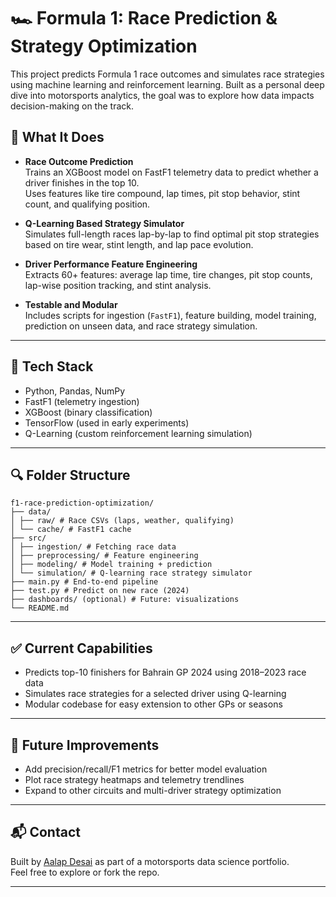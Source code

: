 # 🏎️ Formula 1: Race Prediction & Strategy Optimization

This project predicts Formula 1 race outcomes and simulates race strategies using machine learning and reinforcement learning. Built as a personal deep dive into motorsports analytics, the goal was to explore how data impacts decision-making on the track.

## 📌 What It Does

- **Race Outcome Prediction**  
  Trains an XGBoost model on FastF1 telemetry data to predict whether a driver finishes in the top 10.  
  Uses features like tire compound, lap times, pit stop behavior, stint count, and qualifying position.

- **Q-Learning Based Strategy Simulator**  
  Simulates full-length races lap-by-lap to find optimal pit stop strategies based on tire wear, stint length, and lap pace evolution.

- **Driver Performance Feature Engineering**  
  Extracts 60+ features: average lap time, tire changes, pit stop counts, lap-wise position tracking, and stint analysis.

- **Testable and Modular**  
  Includes scripts for ingestion (`FastF1`), feature building, model training, prediction on unseen data, and race strategy simulation.

---

## 🧠 Tech Stack

- Python, Pandas, NumPy
- FastF1 (telemetry ingestion)
- XGBoost (binary classification)
- TensorFlow (used in early experiments)
- Q-Learning (custom reinforcement learning simulation)

---

## 🔍 Folder Structure

```
f1-race-prediction-optimization/
├── data/
│ ├── raw/ # Race CSVs (laps, weather, qualifying)
│ └── cache/ # FastF1 cache
├── src/
│ ├── ingestion/ # Fetching race data
│ ├── preprocessing/ # Feature engineering
│ ├── modeling/ # Model training + prediction
│ └── simulation/ # Q-learning race strategy simulator
├── main.py # End-to-end pipeline
├── test.py # Predict on new race (2024)
├── dashboards/ (optional) # Future: visualizations
└── README.md
```


---

## ✅ Current Capabilities

- Predicts top-10 finishers for Bahrain GP 2024 using 2018–2023 race data
- Simulates race strategies for a selected driver using Q-learning
- Modular codebase for easy extension to other GPs or seasons

---

## 🚧 Future Improvements

- Add precision/recall/F1 metrics for better model evaluation
- Plot race strategy heatmaps and telemetry trendlines
- Expand to other circuits and multi-driver strategy optimization

---

## 📬 Contact

Built by [Aalap Desai](https://github.com/desaiaalap) as part of a motorsports data science portfolio.  
Feel free to explore or fork the repo.

---

